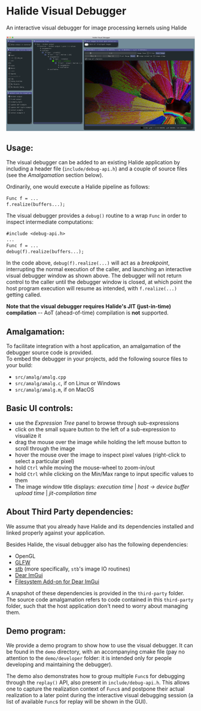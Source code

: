 # Halide Visual Debugger

An interactive visual debugger for image processing kernels using Halide

![example screenshot of debugger](docs/vis_debug_screenshot.png)



## Usage:

The visual debugger can be added to an existing Halide application by including a header file (`include/debug-api.h`) and a couple of source files (see the _Amalgamation_ section below).

Ordinarily, one would execute a Halide pipeline as follows:
```
Func f = ...
f.realize(buffers...);
```

The visual debugger provides a `debug()` routine to a wrap `Func` in order to inspect intermediate computations:
```
#include <debug-api.h>
...
Func f = ...
debug(f).realize(buffers...);
```

In the code above, `debug(f).realize(...)` will act as a _breakpoint_, interrupting the normal execution of the caller, and launching an interactive visual debugger window as shown above. The debugger will not return control to the caller until the debugger window is closed, at which point the host program execution will resume as intended, with `f.realize(...)` getting called.

**Note that the visual debugger requires Halide's JIT (just-in-time) compilation** -- AoT (ahead-of-time) compilation is **not** supported.



## Amalgamation:

To facilitate integration with a host application, an amalgamation of the debugger source code is provided.  
To embed the debugger in your projects, add the following source files to your build:
- `src/amalg/amalg.cpp`
- `src/amalg/amalg.c`, if on Linux or Windows
- `src/amalg/amalg.m`, if on MacOS  



## Basic UI controls:

- use the *Expression Tree* panel to browse through sub-expressions
- click on the small square button to the left of a sub-expression to visualize it
- drag the mouse over the image while holding the left mouse button to scroll through the image
- hover the mouse over the image to inspect pixel values (right-click to select a particular pixel)
- hold `Ctrl` while moving the mouse-wheel to zoom-in/out
- hold `Ctrl` while clicking on the Min/Max range to input specific values to them
- The image window title displays: *execution time* | *host -> device buffer upload time* | *jit-compilation time*



## About Third Party dependencies:

We assume that you already have Halide and its dependencies installed and linked properly against your application.

Besides Halide, the visual debugger also has the following dependencies:
- OpenGL
- [GLFW](https://www.glfw.org)
- [stb](https://github.com/nothings/stb) (more specifically, `stb`'s image IO routines)
- [Dear ImGui](https://github.com/ocornut/imgui)
- [Filesystem Add-on for Dear ImGui](https://github.com/Flix01/imgui/tree/2015-10-Addons/addons/imguifilesystem)

A snapshot of these dependencies is provided in the `third-party` folder. The source code amalgamation refers to code contained in this `third-party` folder, such that the host application don't need to worry about managing them.



## Demo program:

We provide a demo program to show how to use the visual debugger. It can be found in the `demo` directory, with an accompanying  cmake file (pay no attention to the `demo/developer` folder: it is intended only for people developing and maintaining the debugger).

The demo also demonstrates how to group multiple `Func`s for debugging through the `replay()` API, also present in `include/debug-api.h`. This allows one to capture the realization context of `Func`s and postpone their actual realization to a later point during the interactive visual debugging session (a list of available `Func`s for replay will be shown in the GUI).
